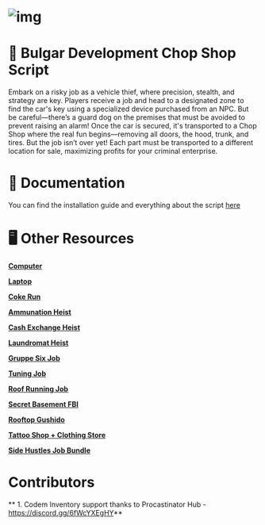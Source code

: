# ![img](https://r2.fivemanage.com/pub/5otn77q7hr6a.png)

# 👻 Bulgar Development Chop Shop Script

Embark on a risky job as a vehicle thief, where precision, stealth, and strategy are key. Players receive a job and head to a designated zone to find the car's key using a specialized device purchased from an NPC. But be careful—there’s a guard dog on the premises that must be avoided to prevent raising an alarm! Once the car is secured, it's transported to a Chop Shop where the real fun begins—removing all doors, the hood, trunk, and tires. But the job isn’t over yet! Each part must be transported to a different location for sale, maximizing profits for your criminal enterprise.

# 📙 Documentation

You can find the installation guide and everything about the script [here](https://docs.bulgar.dev/)

# 🖥️ Other Resources

**[Computer](https://store.bulgar.dev/package/6271545)**

**[Laptop](https://store.bulgar.dev/package/6277787)**

**[Coke Run](https://store.bulgar.dev/package/6277794)**

**[Ammunation Heist](https://store.bulgar.dev/package/6277799)**

**[Cash Exchange Heist](https://store.bulgar.dev/package/6277795)**

**[Laundromat Heist](https://store.bulgar.dev/package/6277801)**

**[Gruppe Six Job](https://store.bulgar.dev/package/6385392)**

**[Tuning Job](https://store.bulgar.dev/package/6379474)**

**[Roof Running Job](https://store.bulgar.dev/package/6361549)**

**[Secret Basement FBI](https://store.bulgar.dev/package/6347490)**

**[Rooftop Gushido](https://store.bulgar.dev/package/6347485)**

**[Tattoo Shop + Clothing Store](https://store.bulgar.dev/package/6347469)**

**[Side Hustles Job Bundle](https://store.bulgar.dev/package/6385396)**

# Contributors
** 1. Codem Inventory support thanks to Procastinator Hub - https://discord.gg/6fWcYXEgHY**
